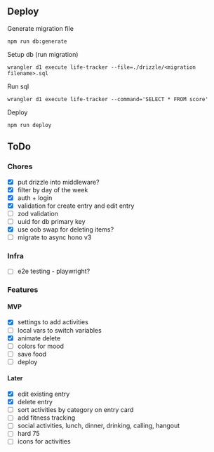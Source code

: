 ## Deploy
Generate migration file
```
npm run db:generate
```

Setup db (run migration)
```
wrangler d1 execute life-tracker --file=./drizzle/<migration filename>.sql
```

Run sql
```
wrangler d1 execute life-tracker --command='SELECT * FROM score'
```

Deploy
```
npm run deploy
```


## ToDo

### Chores
- [x] put drizzle into middleware?
- [x] filter by day of the week
- [x] auth + login
- [x] validation for create entry and edit entry
- [ ] zod validation
- [ ] uuid for db primary key
- [x] use oob swap for deleting items?
- [ ] migrate to async hono v3

### Infra
- [ ] e2e testing - playwright?

### Features

#### MVP
- [x] settings to add activities
- [ ] local vars to switch variables
- [x] animate delete
- [ ] colors for mood
- [ ] save food
- [ ] deploy

#### Later
- [x] edit existing entry
- [x] delete entry
- [ ] sort activities by category on entry card
- [ ] add fitness tracking
- [ ] social activities, lunch, dinner, drinking, calling, hangout
- [ ] hard 75
- [ ] icons for activities
